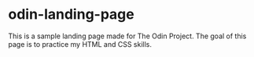 # odin-landing-page

This is a sample landing page made for The Odin Project. The goal of this page is to practice my HTML and CSS skills.
